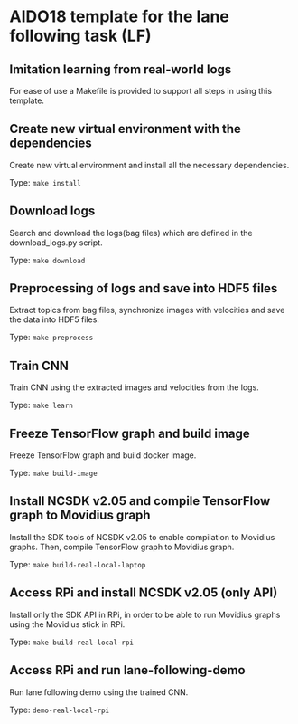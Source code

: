 # AIDO18 template for the lane following task (LF)

## Imitation learning from real-world logs


For ease of use a Makefile is provided to support all steps in using this template. 


## Create new virtual environment with the dependencies

Create new virtual environment and install all the necessary dependencies.

Type: `make install` 

## Download logs

Search and download the logs(bag files) which are defined in the download_logs.py script.

Type: `make download`

## Preprocessing of logs and save into HDF5 files

Extract topics from bag files, synchronize images with velocities and save the data into HDF5 files.

Type: `make preprocess`

## Train CNN

Train CNN using the extracted images and velocities from the logs.

Type: `make learn` 

## Freeze TensorFlow graph and build image

Freeze TensorFlow graph and build docker image.

Type: `make build-image`

## Install NCSDK v2.05 and compile TensorFlow graph to Movidius graph

Install the SDK tools of NCSDK v2.05 to enable compilation to Movidius graphs. Then, compile TensorFlow graph to Movidius graph. 

Type: `make build-real-local-laptop`

## Access RPi and install NCSDK v2.05 (only API)

Install only the SDK API in RPi, in order to be able to run Movidius graphs using the Movidius stick in RPi.

Type: `make build-real-local-rpi`

## Access RPi and run lane-following-demo

Run lane following demo using the trained CNN.

Type: `demo-real-local-rpi`

